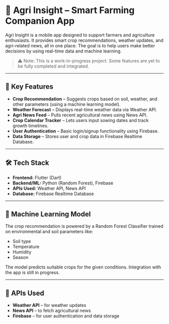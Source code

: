 # 🌾 Agri Insight – Smart Farming Companion App

Agri Insight is a mobile app designed to support farmers and agriculture enthusiasts. It provides smart crop recommendations, weather updates, and agri-related news, all in one place. The goal is to help users make better decisions by using real-time data and machine learning.

> ⚠️ Note: This is a work-in-progress project. Some features are yet to be fully completed and integrated.

---

## 🔑 Key Features

- **Crop Recommendation** – Suggests crops based on soil, weather, and other parameters (using a machine learning model).
- **Weather Forecast** – Displays real-time weather data via Weather API.
- **Agri News Feed** – Pulls recent agricultural news using News API.
- **Crop Calendar Tracker** – Lets users input sowing dates and track growth timelines.
- **User Authentication** – Basic login/signup functionality using Firebase.
- **Data Storage** – Stores user and crop data in Firebase Realtime Database.

---

## 🛠 Tech Stack

- **Frontend:** Flutter (Dart)
- **Backend/ML:** Python (Random Forest), Firebase
- **APIs Used:** Weather API, News API
- **Database:** Firebase Realtime Database

---

## 🧠 Machine Learning Model

The crop recommendation is powered by a Random Forest Classifier trained on environmental and soil parameters like:

- Soil type
- Temperature
- Humidity
- Season

The model predicts suitable crops for the given conditions. Integration with the app is still in progress.

---

## 🔌 APIs Used

- **Weather API** – for weather updates
- **News API** – to fetch agricultural news
- **Firebase** – for user authentication and data storage
